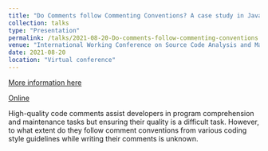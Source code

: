 ```yaml
---
title: "Do Comments follow Commenting Conventions? A case study in Java and Python"
collection: talks
type: "Presentation"
permalink: /talks/2021-08-20-Do-comments-follow-commenting-conventions
venue: "International Working Conference on Source Code Analysis and Manipulation (SCAM), 2021"
date: 2021-08-20
location: "Virtual conference"
---
```


[More information here](https://poojaruhal.github.io/files/Slides-Do-comments-follow-commenting-conventions.pdf)

[Online](https://www.slideshare.net/PoojaRuhal/do-comments-follow-commenting-conventions)

High-quality code comments assist developers in program comprehension and maintenance tasks but ensuring their quality is a difficult task.
However, to what extent do they follow comment conventions from various coding style guidelines while writing their comments is unknown.